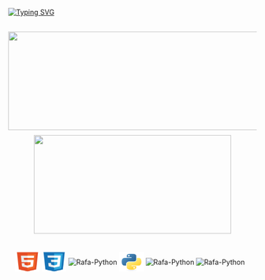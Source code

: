 [![Typing SVG](https://readme-typing-svg.herokuapp.com/?color=9E2E61&size=35&center=true&vCenter=true&width=1000&lines=Olá,+me+chamo+Larissa+Crespo+Gomes;Tenho+19+anos;Sou+do+Rio+de+Janeiro,+RJ;Estudo+Ciências+da+Computação;Bem+vindo!+:%29)](https://git.io/typing-svg)

<div align='center'><br>
  <img style="margin-bottom: 10px;" width="600" height="200" src="https://github-readme-stats.vercel.app/api?username=Larrisa-G&show_icons=true&theme=radical">
  <img width="400" height="200" src="https://github-readme-stats.vercel.app/api/top-langs/?username=Larrisa-G&size_weight=0.0005&count_weight=0.3&layout=compact&theme=radical">
</div>

<div align='center' style="display: inline_block; margin-right: 10px;"><br><br>
  <img align="center" alt="Rafa-HTML" height="40" width="50" src="https://raw.githubusercontent.com/devicons/devicon/master/icons/html5/html5-original.svg">
  <img align="center" alt="Rafa-CSS" height="40" width="50" src="https://raw.githubusercontent.com/devicons/devicon/master/icons/css3/css3-original.svg">
  <img align="center" alt="Rafa-Python" height="40" width="50" src="https://cdn.jsdelivr.net/gh/devicons/devicon@latest/icons/java/java-original.svg">
  <img align="center" alt="Rafa-Python" height="40" width="50" src="https://raw.githubusercontent.com/devicons/devicon/master/icons/python/python-original.svg">  
  <img align="center" alt="Rafa-Python" height="50" width="60" src="https://cdn.jsdelivr.net/gh/devicons/devicon@latest/icons/pandas/pandas-original.svg">
  <img align="center" alt="Rafa-Python" height="60" width="70" src="https://cdn.jsdelivr.net/gh/devicons/devicon@latest/icons/sqlite/sqlite-original-wordmark.svg" />
</div>

##    